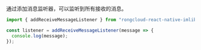 
通过添加消息监听器，可以监听到所有接收的消息。

```javascript
import { addReceiveMessageListener } from "rongcloud-react-native-imlib";

const listener = addReceiveMessageListener(message => {
  console.log(message);
});
```

